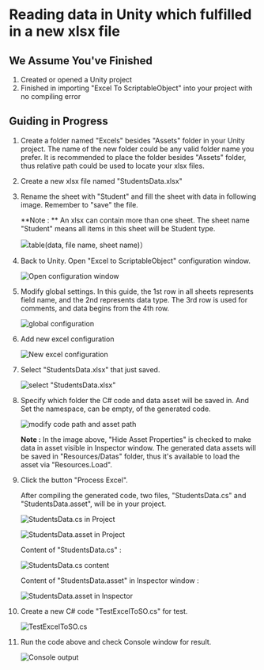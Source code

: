 # Reading data in Unity which fulfilled in a new xlsx file

## We Assume You've Finished

1. Created or opened a Unity project
2. Finished in importing "Excel To ScriptableObject" into your project with no compiling error

## Guiding in Progress

1. Create a folder named "Excels" besides "Assets" folder in your Unity project. The name of the new folder could be any valid folder name you prefer. It is recommended to place the folder besides "Assets" folder, thus relative path could be used to locate your xlsx files.

2. Create a new xlsx file named "StudentsData.xlsx"

3. Rename the sheet with "Student" and fill the sheet with data in following image. Remember to "save" the file.
   
   **Note : ** An xlsx can contain more than one sheet. The sheet name "Student" means all items in this sheet will be Student type.
   
   ![table(data, file name, sheet name)）](./.images/img1.1-3.jpg)

4. Back to Unity. Open "Excel to ScriptableObject" configuration window.
   
   ![Open configuration window](./.images/img1.1-4.jpg)

5. Modify global settings. In this guide, the 1st row in all sheets represents field name, and the 2nd represents data type. The 3rd row is used for comments, and data begins from the 4th row.
   
   ![global configuration](./.images/img1.1-5.jpg) 

6. Add new excel configuration
   
   ![New excel configuration](./.images/img1.1-6.jpg)

7. Select "StudentsData.xlsx" that just saved.
   
   ![select "StudentsData.xlsx"](./.images/img1.1-7.jpg)

8. Specify which folder the C# code and data asset will be saved in. And Set the namespace, can be empty, of the generated code.
   
   ![modify code path and asset path](./.images/img1.1-8.jpg)
   
   **Note :** In the image above, "Hide Asset Properties" is checked to make data in asset visible in Inspector window. The generated data assets will be saved in "Resources/Datas" folder, thus it's available to load the asset via "Resources.Load".

9. Click the button "Process Excel".
   
   After compiling the generated code, two files, "StudentsData.cs" and "StudentsData.asset", will be in your project.
   
   ![StudentsData.cs in Project](./.images/img1.1-9-1.jpg)
   
   ![StudentsData.asset in Project](./.images/img1.1-9-2.jpg)
   
   Content of "StudentsData.cs" :
   
   ![StudentsData.cs content](./.images/img1.1-9-3.jpg)
   
   Content of "StudentsData.asset" in Inspector window :
   
   ![StudentsData.asset in Inspector](./.images/img1.1-9-4.jpg)

10. Create a new C# code "TestExcelToSO.cs" for test.
    
    ![TestExcelToSO.cs](./.images/img1.1-10.jpg)

11. Run the code above and check Console window for result.
    
    ![Console output](./.images/img1.1-11.jpg)
